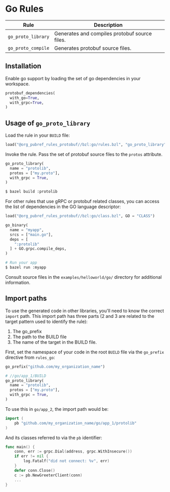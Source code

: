 # Go Rules

| Rule | Description |
| ---  | --- |
| `go_proto_library` | Generates and compiles protobuf source files. |
| `go_proto_compile` | Generates protobuf source files. |

## Installation

Enable go support by loading the set of go dependencies in your workspace.

```python
protobuf_dependencies(
  with_go=True,
  with_grpc=True,
)
```

## Usage of `go_proto_library`

Load the rule in your `BUILD` file:

```python
load("@org_pubref_rules_protobuf//bzl:go/rules.bzl", "go_proto_library")
```

Invoke the rule.  Pass the set of protobuf source files to the
`protos` attribute.

```python
go_proto_library(
  name = "protolib",
  protos = ["my.proto"],
  with_grpc = True,
)
```

```sh
$ bazel build :protolib
```

For other rules that use gRPC or protobuf related classes, you can
access the list of dependencies in the GO language descriptor:


```python
load("@org_pubref_rules_protobuf//bzl:go/class.bzl", GO = "CLASS")
```

```python
go_binary(
  name = "myapp",
  srcs = ["main.go"],
  deps = [
    ":protolib"
  ] + GO.grpc.compile_deps,
)
```

```sh
# Run your app
$ bazel run :myapp
```

Consult source files in the `examples/helloworld/go/` directory for additional information.


## Import paths

To use the generated code in other libraries, you'll need to know the
correct `import` path.  This import path has three parts (2 and 3
are related to the target pattern used to identify the rule):

1. The go_prefix
2. The path to the BUILD file
3. The name of the target in the BUILD file.

First, set the namespace of your code in the root `BUILD` file via the
`go_prefix` directive from `rules_go`:

```python
go_prefix("github.com/my_organization_name")
```


```python
# //go/app_1/BUILD
go_proto_library(
  name = "protolib",
  protos = ["my.proto"],
  with_grpc = True,
)
```

To use this in `go/app_2`, the import path would be:

```go
import (
	pb "github.com/my_organization_name/go/app_1/protolib"
)
```

And its classes referred to via the `pb` identifier:

```go
func main() {
	conn, err := grpc.Dial(address, grpc.WithInsecure())
	if err != nil {
		log.Fatalf("did not connect: %v", err)
	}
	defer conn.Close()
	c := pb.NewGreeterClient(conn)
    ...
}
```
